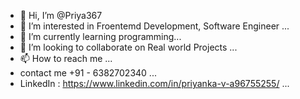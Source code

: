 - 👋 Hi, I’m @Priya367
- 👀 I’m interested in Froentemd Development, Software Engineer ...
- 🌱 I’m currently learning programming...
- 💞️ I’m looking to collaborate on Real world Projects ...
- 📫 How to reach me ...
- contact me +91 - 6382702340 ...
- LinkedIn : https://www.linkedin.com/in/priyanka-v-a96755255/ ...
<!---
Priya367/Priya367 is a ✨ special ✨ repository because its `README.md` (this file) appears on your GitHub profile.
You can click the Preview link to take a look at your changes.
--->
